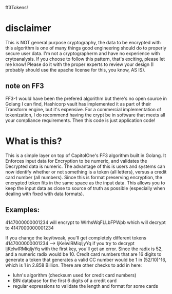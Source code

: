 ff3Tokens!

# disclaimer
This is NOT general purpose cryptography, the data to be encrypted with this algorithm is one of many things good engineering should do to properly secure user data. I'm not a cryptographerm and have no experience with crytoanalysis. If you choose to follow this pattern, that's exciting, please let me know! Please do it with the proper experts to review your design (I probably should use the apache license for this, you know, AS IS). 

## note on FF3
FF3-1 would have been the prefered algorithm but there's no open source in Golang I can find, Hashicorp vault has implemented it as part of their Transform engine, but it's expensive. For a commercial implementation of tokenization, I do recommend having the crypt be in software that meets all your compliance requirements. Then this code is just application code!

# What is this?
This is a simple layer on top of CapitolOne's FF3 algorithm built in Golang. It Enforces input data for Encryption to be numeric, and validates the Decrypted data is numeric. The advantage of this is users and systems can now identify whether or not something is a token (all letters), versus a credit card number (all numbers). Since this is format preserving encryption, the encrypted token fits in the same space as the input data. This allows you to keep the input data as close to source of truth as possible (especially when dealing with fixed with data formats).

## Examples:
4147000000001234 will encrypt to WIrhsWqFLLbFPWpb which will decrypt to 4147000000001234

If you change the key/tweak, you'll get completely different tokens
4147000000001234 --> IjKelwlRMiqljyYq
if you try to decrypt IjKelwlRMiqljyYq with the first key, you'll get an error. Since the radix is 52, and a numeric radix would be 10. Credit card numbers that are 16 digits to generate a token that generates a valid CC number would be 1 in (52/10)^16, which is 1 in 2.858 Billion. There are other checks to add in here:
* luhn's algorithm (checksum used for credit card numbers) 
* BIN database for the first 6 digits of a credit card
* regular expressions to validate the length and format for some cards  


